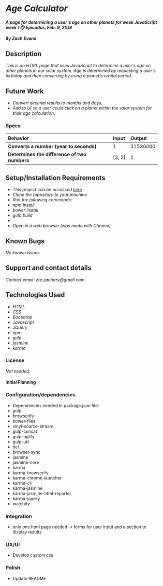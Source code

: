 # _Age Calculator_

#### _A page for determining a user's age on other planets for week JavaScript week 1 @ Epicodus, Feb. 9, 2018_

#### By _**Zach Evans**_

## Description

_This is an HTML page that uses JavaScript to determine a user's age on other planets in our solar system. Age is determined by requesting a user's birthday and then converting by using a planet's orbital period._

## Future Work

* _Convert decimal results to months and days._
* _Add to UI so a user could click on a planet within the solar system for their age calculation._

### Specs
| Behavior | Input | Output |
| :-------------     | :------------- | :-------------
| **Converts a number (year to seconds)** | 1 | 31536000 |
| **Determines the difference of two numbers** | [3, 2] | 1 |


## Setup/Installation Requirements

* _This project can be accessed [here](https://github.com/ZEvans1/galactic-age-calculator)_
* _Clone the repository to your machine_
* _Run the following commands:_
* _npm install_
* _bower install_
* _gulp build_
*
* _Open in a web browser (was made with Chrome)_

## Known Bugs

_No known issues._

## Support and contact details

_Contact email: zte.zachary@gmail.com_

## Technologies Used

* _HTML_
* _CSS_
* _Bootstrap_
* _Javascript_
* _JQuery_
* _npm_
* _gulp_
* _jasmine_
* _karma_


### License

*Not needed*

####  Initial Planning

### Configuration/dependencies
  * Dependencies needed in package.json file:
  * gulp
  * browserify
  * bower-files
  * vinyl-source-stream
  * gulp-concat
  * gulp-uglify
  * gulp-util
  * del
  * browser-sync
  * jasmine
  * jasmine-core
  * karma
  * karma-browserify
  * karma-chrome-launcher
  * karma-cli
  * karma-jasmine
  * karma-jasmine-html-reporter
  * karma-jquery
  * watchify

### Integration
  * only one html page needed -> forms for user input and a section to display results


### UX/UI
  * Develop custom css

### Polish
  * Update README
